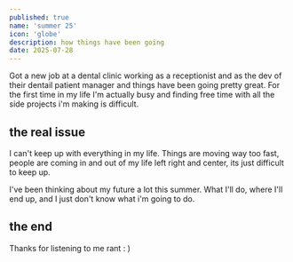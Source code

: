 ```yaml
---
published: true
name: 'summer 25'
icon: 'globe'
description: how things have been going
date: 2025-07-28
---
```


<script>
    import CaptionImage from '$lib/components/CaptionImage.svelte';
    import Icon from '~icons/ph/files';
    // Icons can be paper, globe, or code
</script>

Got a new job at a dental clinic working as a receptionist and as the dev of their dentail patient manager and things have been going pretty great. For the first time in my life I'm actually busy and finding free time with all the side projects i'm making is difficult.

## the real issue

I can't keep up with everything in my life. Things are moving way too fast, people are coming in and out of my life left right and center, its just difficult to keep up.

I've been thinking about my future a lot this summer. What I'll do, where I'll end up, and I just don't know what i'm going to do.

## the end

Thanks for listening to me rant : )